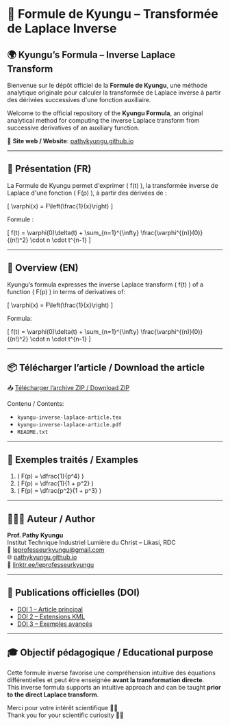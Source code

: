 # 🌟 Formule de Kyungu – Transformée de Laplace Inverse  
## 🌍 Kyungu’s Formula – Inverse Laplace Transform

Bienvenue sur le dépôt officiel de la **Formule de Kyungu**, une méthode analytique originale pour calculer la transformée de Laplace inverse à partir des dérivées successives d'une fonction auxiliaire.

Welcome to the official repository of the **Kyungu Formula**, an original analytical method for computing the inverse Laplace transform from successive derivatives of an auxiliary function.

🔗 **Site web / Website**: [pathykyungu.github.io](https://pathykyungu.github.io)

---

## 📘 Présentation (FR)

La Formule de Kyungu permet d'exprimer \( f(t) \), la transformée inverse de Laplace d'une fonction \( F(p) \), à partir des dérivées de :

\[
\varphi(x) = F\left(\frac{1}{x}\right)
\]

Formule :

\[
f(t) = \varphi(0)\delta(t) + \sum_{n=1}^{\infty} \frac{\varphi^{(n)}(0)}{(n!)^2} \cdot n \cdot t^{n-1}
\]

---

## 📘 Overview (EN)

Kyungu’s formula expresses the inverse Laplace transform \( f(t) \) of a function \( F(p) \) in terms of derivatives of:

\[
\varphi(x) = F\left(\frac{1}{x}\right)
\]

Formula:

\[
f(t) = \varphi(0)\delta(t) + \sum_{n=1}^{\infty} \frac{\varphi^{(n)}(0)}{(n!)^2} \cdot n \cdot t^{n-1}
\]

---

## 📦 Télécharger l’article / Download the article

📥 [Télécharger l’archive ZIP / Download ZIP](./Kyungu-Laplace.zip)

Contenu / Contents:
- `kyungu-inverse-laplace-article.tex`
- `kyungu-inverse-laplace-article.pdf`
- `README.txt`

---

## 🧪 Exemples traités / Examples

1. \( F(p) = \dfrac{1}{p^4} \)  
2. \( F(p) = \dfrac{1}{1 + p^2} \)  
3. \( F(p) = \dfrac{p^2}{1 + p^3} \)

---

## 👨🏽‍🏫 Auteur / Author

**Prof. Pathy Kyungu**  
Institut Technique Industriel Lumière du Christ – Likasi, RDC  
📧 [leprofesseurkyungu@gmail.com](mailto:leprofesseurkyungu@gmail.com)  
🌐 [pathykyungu.github.io](https://pathykyungu.github.io)  
🔗 [linktr.ee/leprofesseurkyungu](https://linktr.ee/leprofesseurkyungu)

---

## 🔗 Publications officielles (DOI)

- [DOI 1 – Article principal](https://doi.org/10.5281/zenodo.15719813)  
- [DOI 2 – Extensions KML](https://doi.org/10.5281/zenodo.15778235)  
- [DOI 3 – Exemples avancés](https://doi.org/10.5281/zenodo.15754963)

---

## 🎓 Objectif pédagogique / Educational purpose

Cette formule inverse favorise une compréhension intuitive des équations différentielles et peut être enseignée **avant la transformation directe**.  
This inverse formula supports an intuitive approach and can be taught **prior to the direct Laplace transform**.

Merci pour votre intérêt scientifique 🙏🏽  
Thank you for your scientific curiosity 🙏🏽
